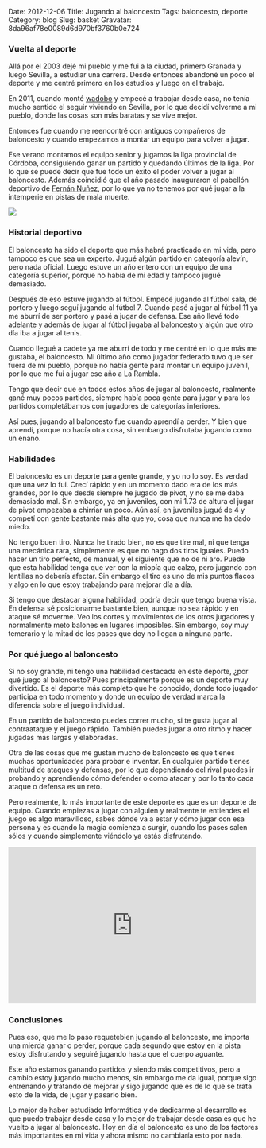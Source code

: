 Date: 2012-12-06
Title: Jugando al baloncesto
Tags: baloncesto, deporte
Category: blog
Slug: basket
Gravatar: 8da96af78e0089d6d970bf3760b0e724

### Vuelta al deporte

Allá por el 2003 dejé mi pueblo y me fui a la ciudad, primero Granada
y luego Sevilla, a estudiar una carrera. Desde entonces abandoné un
poco el deporte y me centré primero en los estudios y luego en el
trabajo.

En 2011, cuando monté [wadobo][1] y empecé a trabajar desde casa, no
tenía mucho sentido el seguir viviendo en Sevilla, por lo que decidí
volverme a mi pueblo, donde las cosas son más baratas y se vive mejor.

Entonces fue cuando me reencontré con antiguos compañeros de
baloncesto y cuando empezamos a montar un equipo para volver a jugar.

Ese verano montamos el equipo senior y jugamos la liga provincial de
Córdoba, consiguiendo ganar un partido y quedando últimos de la liga.
Por lo que se puede decir que fue todo un éxito el poder volver a
jugar al baloncesto. Además coincidió que el año pasado inauguraron el
pabellón deportivo de [Fernán Nuñez][2], por lo que ya no tenemos por
qué jugar a la intemperie en pistas de mala muerte.

<p class="img">
    <a href="/pictures/basket.jpg">
        <img src="/pictures/basket.jpg" />
    </a>
</p>

### Historial deportivo

El baloncesto ha sido el deporte que más habré practicado en mi vida,
pero tampoco es que sea un experto. Jugué algún partido en categoría
alevín, pero nada oficial. Luego estuve un año entero con un equipo de
una categoría superior, porque no había de mi edad y tampoco jugué
demasiado.

Después de eso estuve jugando al fútbol. Empecé jugando al fútbol
sala, de portero y luego seguí jugando al fútbol 7. Cuando pasé a
jugar al fútbol 11 ya me aburrí de ser portero y pasé a jugar de
defensa. Ese año llevé todo adelante y además de jugar al fútbol
jugaba al baloncesto y algún que otro día iba a jugar al tenis.

Cuando llegué a cadete ya me aburrí de todo y me centré en lo que más
me gustaba, el baloncesto. Mi último año como jugador federado tuvo
que ser fuera de mi pueblo, porque no había gente para montar un
equipo juvenil, por lo que me fui a jugar ese año a La Rambla.

Tengo que decir que en todos estos años de jugar al baloncesto,
realmente gané muy pocos partidos, siempre había poca gente para
jugar y para los partidos completábamos con jugadores de categorías
inferiores.

Así pues, jugando al baloncesto fue cuando aprendí a perder. Y bien
que aprendí, porque no hacía otra cosa, sin embargo disfrutaba jugando
como un enano.

### Habilidades

El baloncesto es un deporte para gente grande, y yo no lo soy. Es
verdad que una vez lo fui. Crecí rápido y en un momento dado era de
los más grandes, por lo que desde siempre he jugado de pivot, y no se
me daba demasiado mal. Sin embargo, ya en juveniles, con mi 1.73 de
altura el jugar de pivot empezaba a chirriar un poco. Aún así, en
juveniles jugué de 4 y competí con gente bastante más alta que yo,
cosa que nunca me ha dado miedo.

No tengo buen tiro. Nunca he tirado bien, no es que tire mal, ni que
tenga una mecánica rara, simplemente es que no hago dos tiros iguales.
Puedo hacer un tiro perfecto, de manual, y el siguiente que no de ni
aro. Puede que esta habilidad tenga que ver con la miopía que calzo,
pero jugando con lentillas no debería afectar. Sin embargo el tiro es
uno de mis puntos flacos y algo en lo que estoy trabajando para
mejorar día a día.

Si tengo que destacar alguna habilidad, podría decir que tengo buena
vista. En defensa sé posicionarme bastante bien, aunque no sea rápido
y en ataque sé moverme. Veo los cortes y movimientos de los otros
jugadores y normalmente meto balones en lugares imposibles. Sin
embargo, soy muy temerario y la mitad de los pases que doy no llegan a
ninguna parte.

### Por qué juego al baloncesto

Si no soy grande, ni tengo una habilidad destacada en este deporte,
¿por qué juego al baloncesto? Pues principalmente porque es un deporte
muy divertido. Es el deporte más completo que he conocido, donde todo
jugador participa en todo momento y donde un equipo de verdad marca la
diferencia sobre el juego individual.

En un partido de baloncesto puedes correr mucho, si te gusta jugar al
contraataque y el juego rápido. También puedes jugar a otro ritmo y
hacer jugadas más largas y elaboradas.

Otra de las cosas que me gustan mucho de baloncesto es que tienes
muchas oportunidades para probar e inventar. En cualquier partido
tienes multitud de ataques y defensas, por lo que dependiendo del
rival puedes ir probando y aprendiendo cómo defender o como atacar y
por lo tanto cada ataque o defensa es un reto.

Pero realmente, lo más importante de este deporte es que es un deporte
de equipo. Cuando empiezas a jugar con alguien y realmente te
entiendes el juego es algo maravilloso, sabes dónde va a estar y cómo
jugar con esa persona y es cuando la magia comienza a surgir, cuando
los pases salen sólos y cuando simplemente viéndolo ya estás
disfrutando.

<iframe width="500" height="315" src="http://www.youtube.com/embed/Tcw9YjnVqw8" frameborder="0" allowfullscreen></iframe>

### Conclusiones

Pues eso, que me lo paso requetebien jugando al baloncesto, me importa
una mierda ganar o perder, porque cada segundo que estoy en la pista
estoy disfrutando y seguiré jugando hasta que el cuerpo aguante.

Este año estamos ganando partidos y siendo más competitivos, pero a
cambio estoy jugando mucho menos, sin embargo me da igual, porque sigo
entrenando y tratando de mejorar y sigo jugando que es de lo que se
trata esto de la vida, de jugar y pasarlo bien.

Lo mejor de haber estudiado Informática y de dedicarme al desarrollo
es que puedo trabajar desde casa y lo mejor de trabajar desde casa es
que he vuelto a jugar al baloncesto. Hoy en día el baloncesto es uno
de los factores más importantes en mi vida y ahora mismo no cambiaría
esto por nada.

[1]: http://wadobo.com
[2]: http://www.fernannunez.es/
